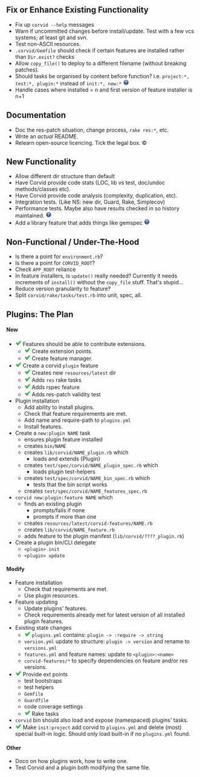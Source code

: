 Fix or Enhance Existing Functionality
-------------------------------------
* Fix up `corvid --help` messages
* Warn if uncommitted changes before install/update. Test with a few vcs systems; at least git and svn.
* Test non-ASCII resources.
* `.corvid/Gemfile` should check if certain features are installed rather than `Dir.exist?` checks
* Allow `copy_file()` to deploy to a different filename (without breaking patches).
* Should tasks be organised by content before function? i.e. `project:*, test:*, plugin:*` instead of `init:*, new:*` ![?](question.png)
* Handle cases where installed = n and first version of feature installer is n+1

Documentation
-------------
* Doc the res-patch situation, change process, `rake res:*`, etc.
* Write an _actual_ README.
* Relearn open-source licencing. Tick the legal box. ©

New Functionality
-----------------
* Allow different dir structure than default
* Have Corvid provide code stats (LOC, lib vs test, doc/undoc methods/classes etc).
* Have Corvid provide code analysis (complexity, duplication, etc).
* Integration tests. (Like NS: new dir, Guard, Rake, Simplecov)
* Performance tests. Maybe also have results checked in so history maintained. ![?](question.png)
* Add a library feature that adds things like gemspec ![?](question.png)

Non-Functional / Under-The-Hood
-------------------------------
* Is there a point for `environment.rb`?
* Is there a point for `CORVID_ROOT`?
* Check `APP_ROOT` reliance
* In feature installers, is `update()` really needed? Currently it needs increments of `install()` without the `copy_file` stuff. That's stupid...
* Reduce version granularity to feature?
* Split `corvid/rake/tasks/test.rb` into unit, spec, all.

Plugins: The Plan
-----------------
#### New
* ![Done](done.png) Features should be able to contribute extensions.
  * ![Done](done.png) Create extension points.
  * ![Done](done.png) Create feature manager.
* ![Done](done.png) Create a corvid `plugin` feature
  * ![Done](done.png) Creates new `resources/latest` dir
  * ![Done](done.png) Adds `res` rake tasks
  * ![Done](done.png) Adds rspec feature
  * ![Done](done.png) Adds res-patch validity test
* Plugin installation
  * Add ability to install plugins.
  * Check that feature requirements are met.
  * Add name and require-path to `plugins.yml`
  * Install features.
* Create a `new:plugin NAME` task
  * ensures plugin feature installed
  * creates `bin/NAME`
  * creates `lib/corvid/NAME_plugin.rb` which
    * loads and extends {Plugin}
  * creates `test/spec/corvid/NAME_plugin_spec.rb` which
    * loads plugin test-helpers
  * creates `test/spec/corvid/NAME_bin_spec.rb` which
    * tests that the bin script works
  * creates `test/spec/corvid/NAME_features_spec.rb`
* `corvid new:plugin:feature NAME` which
  * finds an existing plugin
    * prompts/fails if none
    * prompts if more than one
  * creates `resources/latest/corvid-features/NAME.rb`
  * creates `lib/corvid/NAME_feature.rb`
  * adds feature to the plugin manifest (`lib/corvid/????_plugin.rb`)
* Create a plugin bin/CLI delegate
  * `<plugin> init`
  * `<plugin> update`

#### Modify
* Feature installation
  * Check that requirements are met.
  * Use plugin resources.
* Feature updating
  * Update plugins' features.
  * Check requirements already met for latest version of all installed plugin features.
* Existing state changes
  * ![Done](done.png) `plugins.yml` contains: `plugin -> :require -> string`
  * `version.yml` update to structure: `plugin -> version` and rename to `versions.yml`
  * `features.yml` and feature names: update to `<plugin>:<name>`
  * `corvid-features/*` to specify dependencies on feature and/or res versions.
* ![Done](done.png) Provide ext points
  * test bootstraps
  * test helpers
  * `Gemfile`
  * `Guardfile`
  * code coverage settings
  * ![Done](done.png) Rake tasks
* `corvid` bin should also load and expose (namespaced) plugins' tasks.
* ![Done](done.png) Make `init:project` add corvid to `plugins.yml` and delete (most) special built-in logic.
  Should only load built-in if no `plugins.yml` found.

#### Other
* Doco on how plugins work, how to write one.
* Test Corvid and a plugin both modifying the same file.

